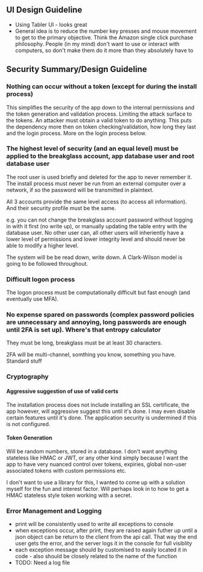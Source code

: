 ## UI Design Guideline

- Using Tabler UI - looks great
- General idea is to reduce the number key presses and mouse movement to get to the primary objective. Think the Amazon single click purchase philosophy. People (in my mind) don't want to use or interact with computers, so don't make them do it more than they absolutely have to

## Security Summary/Design Guideline

### Nothing can occur without a token (except for during the install process)

This simplifies the security of the app down to the internal permissions and the token generation and validation process. Limiting the attack surface to the tokens. An attacker must obtain a valid token to do anything. This puts the dependency more then on token checking/validation, how long they last and the login process. More on the login process below.

### The highest level of security (and an equal level) must be applied to the breakglass account, app database user and root database user

The root user is used briefly and deleted for the app to never remember it. The install process must never be run from an external computer over a network, if so the password will be transmitted in plaintext.

All 3 accounts provide the same level access (to access all information). And their security profile must be the same.

e.g. you can not change the breakglass account password without logging in with it first (no write up), or manually updating the table entry with the database user. No other user can, all other users will inheriently have a lower level of permissions and lower integrity level and should never be able to modify a higher level.

The system will be be read down, write down. A Clark-Wilson model is going to be followed throughout.

### Difficult logon process

The logon process must be computationally difficult but fast enough (and eventually use MFA).

### No expense spared on passwords (complex password policies are unnecessary and annoying, long passwords are enough until 2FA is set up). Where's that entropy calculator

They must be long, breakglass must be at least 30 characters.

2FA will be multi-channel, somthing you know, something you have. Standard stuff

### Cryptography

#### Aggressive suggestion of use of valid certs

The installation process does not include installing an SSL certificate, the app however, will aggressive suggest this until it's done. I may even disable certain features until it's done. The application security is undermined if this is not configured.

#### Token Generation

Will be random numbers, stored in a database. I don't want anything stateless like HMAC or JWT, or any other kind simply because I want the app to have very nuanced control over tokens, expiries, global non-user associated tokens with custom permissions etc.

I don't want to use a library for this, I wanted to come up with a solution myself for the fun and interest factor. Will perhaps look in to how to get a HMAC stateless style token working with a secret.

### Error Management and Logging

- print will be consistently used to write all exceptions to console
- when exceptions occur, after print, they are raised again futher up until a json object can be return to the client from the api call. That way the end user gets the error, and the server logs it in the console for full visiblity
- each exception message should by customised to easily located it in code - also should be closely related to the name of the function
- TODO: Need a log file